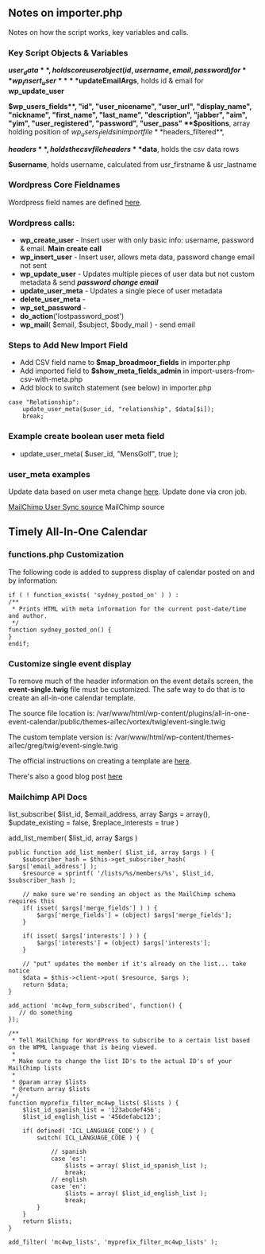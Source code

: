 ## Notes on importer.php

Notes on how the script works, key variables and calls.

### Key Script Objects & Variables

**$user_data**, holds core user object (id, username, email, password) for **wp_insert_user**
**$updateEmailArgs**, holds id & email for **wp_update_user**

**$wp_users_fields**, "id", "user_nicename", "user_url", "display_name", "nickname", "first_name", "last_name", "description", "jabber", "aim", "yim", "user_registered", "password", "user_pass"
**$positions**, array holding position of $wp_users_fields in import file
**$headers_filtered**, 

**$headers**, holds the csv file headers
**$data**, holds the csv data rows

**$username**, holds username, calculated from usr_firstname & usr_lastname

### Wordpress Core Fieldnames

Wordpress field names are defined [here](https://codex.wordpress.org/Function_Reference/wp_update_user).

### Wordpress calls:

- **wp_create_user** - Insert user with only basic info: username, password & email. **Main create call**
- **wp_insert_user** - Insert user, allows meta data, password change email not sent
- **wp_update_user** -  Updates multiple pieces of user data but not custom metadata & send ***password change email***
- **update_user_meta** - Updates a single piece of user metadata
- **delete_user_meta** - 
- **wp_set_password** -
- **do_action**('lostpassword_post')
- **wp_mail**( $email, $subject, $body_mail ) - send email

### Steps to Add New Import Field

- Add CSV field name to **$map_broadmoor_fields** in importer.php
- Add imported field to **$show_meta_fields_admin** in import-users-from-csv-with-meta.php
- Add block to switch statement (see below) in importer.php

```
case "Relationship":
	update_user_meta($user_id, "relationship", $data[$i]);
	break;
```

### Example create boolean user meta field

- update_user_meta( $user_id, "MensGolf", true );

### user_meta examples

Update data based on user meta change [here](https://wordpress.org/support/topic/updatesync-user-after-update_user_meta/). Update done via cron job.

[MailChimp User Sync source](https://github.com/ibericode/mailchimp-user-sync)
MailChimp source

## Timely All-In-One Calendar

### functions.php Customization

The following code is added to suppress display of calendar posted on and by information:

```
if ( ! function_exists( 'sydney_posted_on' ) ) :
/**
 * Prints HTML with meta information for the current post-date/time and author.
 */
function sydney_posted_on() {
}
endif;
```

### Customize single event display

To remove much of the header information on the event details screen, the **event-single.twig** file must be customized.  The safe way to do that is to create an all-in-one calendar template.

The source file location is: /var/www/html/wp-content/plugins/all-in-one-event-calendar/public/themes-ai1ec/vortex/twig/event-single.twig

The custom template version is: /var/www/html/wp-content/themes-ai1ec/greg/twig/event-single.twig

The official instructions on creating a template are [here](https://time.ly/document/user-guide/customize-calendar/create-new-calendar-theme/).

There's also a good blog post [here](http://sundari-webdesign.com/all-in-one-event-calendar-theme-customization-tutorial-my-perfect-wordpress-calendar/)


### Mailchimp API Docs

list_subscribe( $list_id, $email_address, array $args = array(), $update_existing = false, $replace_interests = true )

add_list_member( $list_id, array $args )

```
public function add_list_member( $list_id, array $args ) {
    $subscriber_hash = $this->get_subscriber_hash( $args['email_address'] );
    $resource = sprintf( '/lists/%s/members/%s', $list_id, $subscriber_hash );
 
    // make sure we're sending an object as the MailChimp schema requires this
    if( isset( $args['merge_fields'] ) ) {
        $args['merge_fields'] = (object) $args['merge_fields'];
    }
 
    if( isset( $args['interests'] ) ) {
        $args['interests'] = (object) $args['interests'];
    }
 
    // "put" updates the member if it's already on the list... take notice
    $data = $this->client->put( $resource, $args );
    return $data;
}
```

```
add_action( 'mc4wp_form_subscribed', function() {
   // do something
});
```

```
/**
 * Tell MailChimp for WordPress to subscribe to a certain list based on the WPML language that is being viewed.
 *
 * Make sure to change the list ID's to the actual ID's of your MailChimp lists
 *
 * @param array $lists
 * @return array $lists
 */
function myprefix_filter_mc4wp_lists( $lists ) {
	$list_id_spanish_list = '123abcdef456';
	$list_id_english_list = '456defabc123';

	if( defined( 'ICL_LANGUAGE_CODE') ) {
		switch( ICL_LANGUAGE_CODE ) {

			// spanish
			case 'es':
				$lists = array( $list_id_spanish_list );
				break;
			// english
			case 'en':
				$lists = array( $list_id_english_list );
				break;
		}
	}
	return $lists;
}

add_filter( 'mc4wp_lists', 'myprefix_filter_mc4wp_lists' );
```